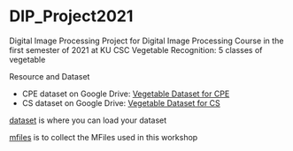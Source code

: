 # DIP_Project2021
Digital Image Processing Project for Digital Image Processing Course in the first semester of 2021 at KU CSC
Vegetable Recognition: 5 classes of vegetable

Resource and Dataset
- CPE dataset on Google Drive: [Vegetable Dataset for CPE](https://drive.google.com/drive/folders/1rNWThubcAIQbGWWkr2uoFlPJVxYnjz1E?usp=sharing)
- CS dataset on Google Drive: [Vegetable Dataset for CS](https://drive.google.com/drive/folders/1QV4AVfIr4m6kUzlb40V6gz9QEkHLUQnZ?usp=sharing)


[dataset](https://github.com/nittaya2mu/DIP_Project2021/tree/main/dataset) is where you can load your dataset

[mfiles](https://github.com/nittaya2mu/DIP_Project2021/tree/main/mfiles) is to collect the MFiles used in this workshop
